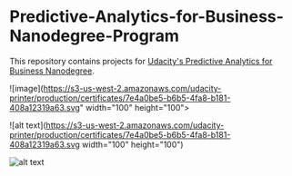 # Predictive-Analytics-for-Business-Nanodegree-Program

This repository contains projects for [Udacity's Predictive Analytics for Business Nanodegree](https://www.udacity.com/course/predictive-analytics-for-business-nanodegree--nd008).

![image](https://s3-us-west-2.amazonaws.com/udacity-printer/production/certificates/7e4a0be5-b6b5-4fa8-b181-408a12319a63.svg" width="100" height="100">

![alt text](https://s3-us-west-2.amazonaws.com/udacity-printer/production/certificates/7e4a0be5-b6b5-4fa8-b181-408a12319a63.svg width="100" height="100")

![alt text](https://s3-us-west-2.amazonaws.com/udacity-printer/production/certificates/7e4a0be5-b6b5-4fa8-b181-408a12319a63.svg)
